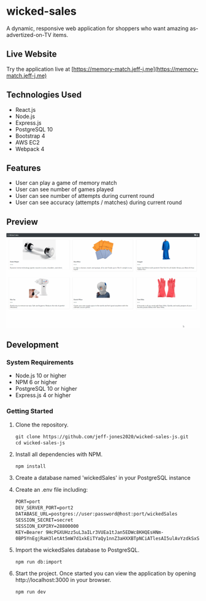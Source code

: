 # wicked-sales
A dynamic, responsive web application for shoppers who want amazing as-advertized-on-TV items.

## Live Website
Try the application live at [https://memory-match.jeff-j.me](https://memory-match.jeff-j.me)

## Technologies Used
- React.js
- Node.js
- Express.js
- PostgreSQL 10
- Bootstrap 4
- AWS EC2
- Webpack 4

## Features
- User can play a game of memory match
- User can see number of games played
- User can see number of attempts during current round
- User can see accuracy (attempts / matches) during current round

## Preview
![Wicked Sales](wicked-sales.gif)

## Development

### System Requirements
- Node.js 10 or higher
- NPM 6 or higher
- PostgreSQL 10 or higher
- Express.js 4 or higher

### Getting Started
1. Clone the repository.

    ```shell
    git clone https://github.com/jeff-jones2020/wicked-sales-js.git
    cd wicked-sales-js
    ```

2. Install all dependencies with NPM.

    ```shell
    npm install
    ```

3. Create a database named 'wickedSales' in your PostgreSQL instance

4. Create an .env file including:

    ```
    PORT=port
    DEV_SERVER_PORT=port2
    DATABASE_URL=postgres://user:password@host:port/wickedSales
    SESSION_SECRET=secret
    SESSION_EXPIRY=28800000
    KEY=Bearer 9HcPGXUHzz5uL3aILr3VUEa1tJan5EDWc8KHQEsHNm-0BP5YnEgjRaH3letAt5mW7d1xkEiTYaQy1nnZ3aHXXBTpNCiATlesAI5ulAvYzdkSxSFv_iilb2Jnhr1rXnYx
    ```

5. Import the wickedSales database to PostgreSQL.

    ```shell
    npm run db:import
    ```

7. Start the project. Once started you can view the application by opening http://localhost:3000 in your browser.

    ```shell
    npm run dev
    ```
